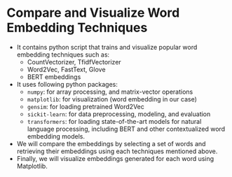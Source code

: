 # Compare and Visualize Word Embedding Techniques  
- It contains python script that trains and visualize popular word embedding techniques such as:
    - CountVectorizer, TfidfVectorizer
    - Word2Vec, FastText, Glove
    - BERT embeddings
- It uses following python packages:
    - `numpy`: for array processing, and matrix-vector operations
    -  `matplotlib`: for visualization (word embedding in our case)
    - `gensim`: for loading pretrained Word2Vec
    - `sickit-learn`: for data preprocessing, modeling, and evaluation
    - `transformers`: for loading state-of-the-art models for natural language processing, including BERT and other contextualized word embedding models.
- We will compare the embeddings by selecting a set of words and retrieving their embeddings using each techniques mentioned above.
- Finally, we will visualize embeddings generated for each word using Matplotlib.